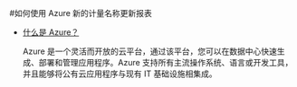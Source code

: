 ﻿<properties
	pageTitle="计量名称变更 | Azure"
    description="关于计量名称变更的通知"
    services=""
    documentationCenter=""
    authors=""
    manager=""
    editor=""
    tags=""/>

<tags ms.service="announcement" ms.date="01/2017" wacn.date="01/2017" wacn.lang="cn"/>

#如何使用 Azure 新的计量名称更新报表
	<ul>
        <li>
            <div>
                <a id="q-1-1" href="#">什么是 Azure？</a>
                    <section>
                        <p>Azure 是一个灵活而开放的云平台，通过该平台，您可以在数据中心快速生成、部署和管理应用程序。Azure 支持所有主流操作系统、语言或开发工具，并且能够将公有云应用程序与现有 IT 基础设施相集成。</p>
                    </section>
            </div>
        </li>
	</ul>